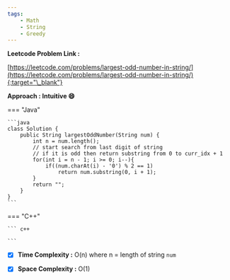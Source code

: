```yaml
---
tags:
    - Math
    - String
    - Greedy
---
```


**Leetcode Problem Link :**

[https://leetcode.com/problems/largest-odd-number-in-string/](https://leetcode.com/problems/largest-odd-number-in-string/){:target="\_blank"}

**Approach : Intuitive :smile:**

=== "Java"

    ```java
    class Solution {
        public String largestOddNumber(String num) {
            int n = num.length();
            // start search from last digit of string
            // if it is odd then return substring from 0 to curr_idx + 1
            for(int i = n - 1; i >= 0; i--){
                if((num.charAt(i) - '0') % 2 == 1)
                    return num.substring(0, i + 1);
            }
            return "";
        }
    }
    ```

=== "C++"

    ``` c++

    ```

-   [x] **Time Complexity :** O(n) where n = length of string `num`

-   [x] **Space Complexity :** O(1)
